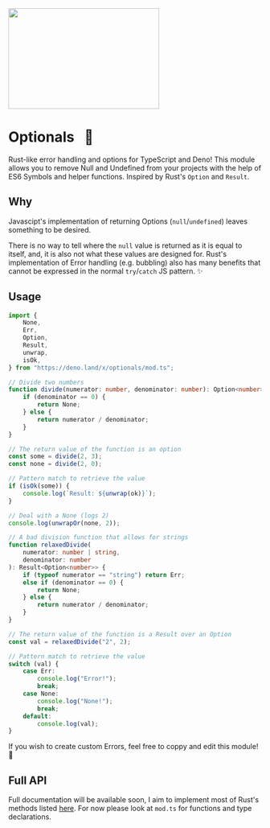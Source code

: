 <img src="https://external-content.duckduckgo.com/iu/?u=https%3A%2F%2Fwww.rust-lang.org%2Fstatic%2Fimages%2Frust-social-wide.jpg&f=1&nofb=1" height="200" width="300" />

# Optionals&nbsp;&nbsp; 🦀

Rust-like error handling and options for TypeScript and Deno! This module allows you to remove Null and Undefined from your projects with the help of ES6 Symbols and helper functions. Inspired by Rust's `Option` and `Result`.

## Why

Javascipt's implementation of returning Options (`null`/`undefined`) leaves something to be desired. 

There is no way to tell where the `null` value is returned as it is equal to itself, and, it is also not what these values are designed for. 
Rust's implementation of Error handling (e.g. bubbling) also has many benefits that cannot be expressed in the normal `try`/`catch` JS pattern. ✨

## Usage

```ts
import {
    None,
    Err,
    Option,
    Result,
    unwrap,
    isOk,
} from "https://deno.land/x/optionals/mod.ts";

// Divide two numbers
function divide(numerator: number, denominator: number): Option<number> {
    if (denominator == 0) {
        return None;
    } else {
        return numerator / denominator;
    }
}

// The return value of the function is an option
const some = divide(2, 3);
const none = divide(2, 0);

// Pattern match to retrieve the value
if (isOk(some)) {
    console.log(`Result: ${unwrap(ok)}`);
}

// Deal with a None (logs 2)
console.log(unwrapOr(none, 2));

// A bad division function that allows for strings
function relaxedDivide(
    numerator: number | string,
    denominator: number
): Result<Option<number>> {
    if (typeof numerator == "string") return Err;
    else if (denominator == 0) {
        return None;
    } else {
        return numerator / denominator;
    }
}

// The return value of the function is a Result over an Option
const val = relaxedDivide("2", 2);

// Pattern match to retrieve the value
switch (val) {
    case Err:
        console.log("Error!");
        break;
    case None:
        console.log("None!");
        break;
    default:
        console.log(val);
}
```

If you wish to create custom Errors, feel free to coppy and edit this module! 🚀

## Full API

Full documentation will be available soon, I aim to implement most of Rust's methods listed [here](https://doc.rust-lang.org/std/option/enum.Option.html).
For now please look at `mod.ts` for functions and type declarations.
